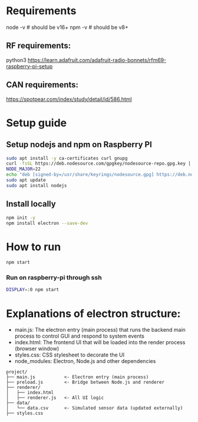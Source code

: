 # Requirements
node -v # should be v16+
npm -v  # should be v8+

## RF requirements:
python3
https://learn.adafruit.com/adafruit-radio-bonnets/rfm69-raspberry-pi-setup

## CAN requirements:
https://spotpear.com/index/study/detail/id/586.html

# Setup guide

## Setup nodejs and npm on Raspberry PI
```bash
sudo apt install -y ca-certificates curl gnupg
curl -fsSL https://deb.nodesource.com/gpgkey/nodesource-repo.gpg.key | sudo gpg --dearmor -o /usr/share/keyrings/nodesource.gpg
NODE_MAJOR=22
echo "deb [signed-by=/usr/share/keyrings/nodesource.gpg] https://deb.nodesource.com/node_$NODE_MAJOR.x nodistro main" | sudo tee /etc/apt/sources.list.d/nodesource.list
sudo apt update
sudo apt install nodejs
```

## Install locally
```bash
npm init -y
npm install electron --save-dev
```
# How to run
```bash
npm start
```
### Run on raspberry-pi through ssh
```bash
DISPLAY=:0 npm start
```

# Explanations of electron structure:
* main.js: The electron entry (main process) that runs the backend main process to control GUI and respond to system events
* index.html: The frontend UI that will be loaded into the render process (browser window)
* styles.css: CSS stylesheet to decorate the UI
* node_modules: Electron, Node.js and other dependencies

```
project/
├── main.js           <- Electron entry (main process)
├── preload.js        <- Bridge between Node.js and renderer
├── renderer/
│   ├── index.html
│   ├── renderer.js   <- All UI logic
├── data/
│   └── data.csv      <- Simulated sensor data (updated externally)
├── styles.css
```
```bash
